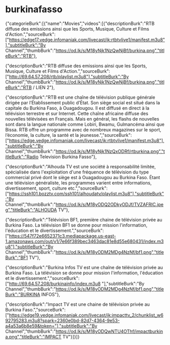 # burkinafasso
{"categorieBurk":[{"name":"Movies","videos":[{"descriptionBurk":"RTB diffuse des emissions ainsi que les Sports, Musique, Culture et Films d'Action.","sourceBurk":["https://edge17.vedge.infomaniak.com/livecast/ik:rtbtvlive1/manifest.m3u8"],"subtitleBurk":"By Channel","thumbBurk":"https://od.lk/s/M18yNjk1NzQwNjBf/burkina.png","titleBurk":"RTB"},

{"descriptionBurk":"RTB diffuse des emissions ainsi que les Sports, Musique, Culture et Films d'Action.","sourceBurk":["http://69.64.57.208/rtb/playlist.m3u8"],"subtitleBurk":"By Channel","thumbBurk":"https://od.lk/s/M18yNjk1NzQwNjBf/burkina.png","titleBurk":"RTB / LIEN 2"},

{"descriptionBurk":"RTB est une chaîne de télévision publique générale dirigée par l’Établissement public d’État. Son siège social est situé dans la capitale du Burkina Faso, à Ouagadougou. Il est diffusé en direct à la télévision terrestre et sur Internet. Cette chaîne africaine diffuse des nouvelles télévisées en Français. Mais en général, les flashs de nouvelles sont dans la langue nationale comme Lobiri, Bwamu, Gulmancéma ainsi que Bissa. RTB offre un programme avec de nombreux magazines sur le sport, l’économie, la culture, la santé et la jeunesse.","sourceBurk":["https://edge.vedge.infomaniak.com/livecast/ik:rtbtvlive1/manifest.m3u8"],"subtitleBurk":"By Channel","thumbBurk":"https://od.lk/s/M18yNjk1NzQxODRf/rtburkina.png","titleBurk":"Radio Television Burkina Fasso"},

{"descriptionBurk":"Alhouda TV est une société à responsabilité limitée, spécialisée dans l'exploitation d'une fréquence de télévision du type commercial privé dont le siège est à Ouagadougou au Burkina Faso. Étant une télévision généraliste, les programmes varient entre informations, divertissement, sport, culture etc.","sourceBurk":["https://ssh101.bozztv.com/ssh101/alhoudatv/playlist.m3u8"],"subtitleBurk":"By Channel","thumbBurk":"https://od.lk/s/M18yODQ2ODkyODJf/TVZAFRIC.jpeg","titleBurk":"ALHOUDA TV"},

{"descriptionBurk":"Télévision BF1, première chaine de télévision privée au Burkina Faso. La télévision BF1 se donne pour mission l'information, l'éducation et le divertissement.","sourceBurk":["https://547f72e6652371c3.mediapackage.us-east-1.amazonaws.com/out/v1/7e66f389bec3463dac81e8d55e680431/index.m3u8"],"subtitleBurk":"By Channel","thumbBurk":"https://od.lk/s/M18yODM2MDg4NzNf/bf1.png","titleBurk":"BF1 TV"},

{"descriptionBurk":"Burkina Infos TV est une chaîne de télévision privée au Burkina Faso. La télévision se donne pour mission l'information, l'éducation et le divertissement.","sourceBurk":["http://69.64.57.208/burkinainfo/index.m3u8
"],"subtitleBurk":"By Channel","thumbBurk":"https://od.lk/s/M18yODM2MDg4NzNf/bf1.png","titleBurk":"BURKINA INFOS"},

{"descriptionBurk":"Impact TV est une chaine de télévision privée au Burkina Faso.","sourceBurk":["https://edge19.vedge.infomaniak.com/livecast/ik:impacttv_2/chunklist_w692795283.m3u8?spark=2360e0bd-82d7-4364-9e53-a4a53a6b8e59&token="],"subtitleBurk":"By Channel","thumbBurk":"https://od.lk/s/M18yODQwNTU4OThf/impactburkina.png","titleBurk":"IMPACT TV"}]}]}
